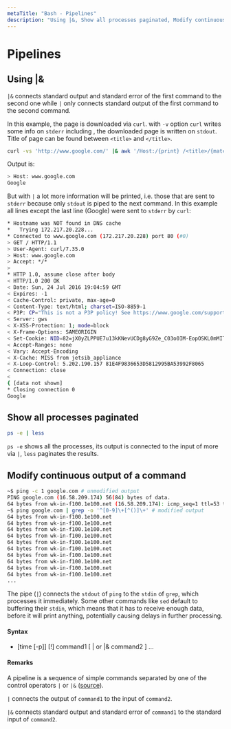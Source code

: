 ```yaml
---
metaTitle: "Bash - Pipelines"
description: "Using |&, Show all processes paginated, Modify continuous output of a command"
---
```


# Pipelines



## Using |&


`|&` connects standard output and standard error of the first command to the second one while `|` only connects standard output of the first command to the second command.

In this example, the page is downloaded via `curl`. with `-v` option `curl` writes some info on `stderr` including , the downloaded page is written on `stdout`. Title of page can be found between `<title>` and `</title>`.

```bash
curl -vs 'http://www.google.com/' |& awk '/Host:/{print} /<title>/{match($0,/<title>(.*)<\/title>/,a);print a[1]}'

```

Output is:

```bash
> Host: www.google.com
Google

```

But with `|` a lot more information will be printed, i.e. those that are sent to `stderr` because only `stdout` is piped to the next command. In this example all lines except the last line (Google) were sent to `stderr` by `curl`:

```bash
* Hostname was NOT found in DNS cache
*   Trying 172.217.20.228...
* Connected to www.google.com (172.217.20.228) port 80 (#0)
> GET / HTTP/1.1
> User-Agent: curl/7.35.0
> Host: www.google.com
> Accept: */*
> 
* HTTP 1.0, assume close after body
< HTTP/1.0 200 OK
< Date: Sun, 24 Jul 2016 19:04:59 GMT
< Expires: -1
< Cache-Control: private, max-age=0
< Content-Type: text/html; charset=ISO-8859-1
< P3P: CP="This is not a P3P policy! See https://www.google.com/support/accounts/answer/151657?hl=en for more info."
< Server: gws
< X-XSS-Protection: 1; mode=block
< X-Frame-Options: SAMEORIGIN
< Set-Cookie: NID=82=jX0yZLPPUE7u13kKNevUCDg8yG9Ze_C03o0IM-EopOSKL0mMITEagIE816G55L2wrTlQwgXkhq4ApFvvYEoaWF-oEoq2T0sBTuQVdsIFULj9b2O8X35O0sAgUnc3a3JnTRBqelMcuS9QkQA; expires=Mon, 23-Jan-2017 19:04:59 GMT; path=/; domain=.google.com; HttpOnly
< Accept-Ranges: none
< Vary: Accept-Encoding
< X-Cache: MISS from jetsib_appliance
< X-Loop-Control: 5.202.190.157 81E4F9836653D5812995BA53992F8065
< Connection: close
< 
{ [data not shown]
* Closing connection 0
Google

```



## Show all processes paginated


```bash
ps -e | less

```

`ps -e` shows all the processes, its output is connected to the input of more via `|`, `less` paginates the results.



## Modify continuous output of a command


```bash
~$ ping -c 1 google.com # unmodified output
PING google.com (16.58.209.174) 56(84) bytes of data.
64 bytes from wk-in-f100.1e100.net (16.58.209.174): icmp_seq=1 ttl=53 time=47.4 ms
~$ ping google.com | grep -o '^[0-9]\+[^()]\+' # modified output
64 bytes from wk-in-f100.1e100.net 
64 bytes from wk-in-f100.1e100.net 
64 bytes from wk-in-f100.1e100.net 
64 bytes from wk-in-f100.1e100.net 
64 bytes from wk-in-f100.1e100.net 
64 bytes from wk-in-f100.1e100.net 
64 bytes from wk-in-f100.1e100.net 
64 bytes from wk-in-f100.1e100.net 
64 bytes from wk-in-f100.1e100.net 
64 bytes from wk-in-f100.1e100.net 
...

```

The pipe (`|`) connects the `stdout` of `ping` to the `stdin` of `grep`, which processes it immediately. Some other commands like `sed` default to buffering their `stdin`, which means that it has to receive enough data, before it will print anything, potentially causing delays in further processing.



#### Syntax


- [time [-p]] [!] command1 [ | or |& command2 ] …



#### Remarks


A pipeline is a sequence of simple commands separated by one of the control operators `|` or `|&` ([source](https://www.gnu.org/software/bash/manual/html_node/Pipelines.html)).

`|` connects the output of `command1` to the input of `command2`.

`|&` connects standard output and standard error of `command1` to the standard input of `command2`.

